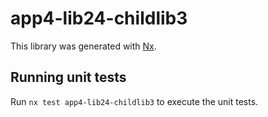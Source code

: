# app4-lib24-childlib3

This library was generated with [Nx](https://nx.dev).

## Running unit tests

Run `nx test app4-lib24-childlib3` to execute the unit tests.

